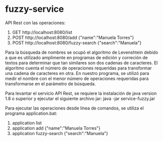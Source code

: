 # fuzzy-service

API Rest con las operaciones:
1) GET http://localhost:8080/list
2) POST http://localhost:8080/add  {\"name\":\"Manuela Torres\"}
3) POST http://localhost:8080/fuzzy-search {"search":"Manuela"}

Para la búsqueda de nombres se ocupó el algoritmo de Levenshtein debido a que es utilizado amplimente en programas de edición y correción
de textos para determinar que tan similares son dos cadenas de caracteres. El algoritmo cuenta el número de operaciones requeridas para transformar una cadena de caracteres en otra. En nuestro programa, se utilizó para medir el nombre con el menor número de operaciones requeridas para transformarse en el parámetro de búsqueda.

Para levantar el servicio API Rest, se requiere la instalación de java version 1.8 o superior y ejecutar el siguiente archivo jar:
java -jar service-fuzzy.jar

Para ejecutar las operaciones desde línea de comandos, se utiliza el programa application.bat:
1) application list
2) application add {\"name\":\"Manuela Torres\"}
3) application fuzzy-search {\"search\":\"Manuela\"}
